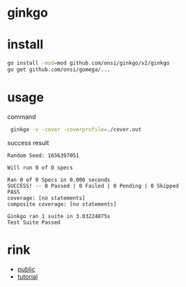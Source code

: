 # ginkgo
# install
~~~zsh
go install -mod=mod github.com/onsi/ginkgo/v2/ginkgo
go get github.com/onsi/gomega/...
~~~
# usage
command
~~~zsh
 ginkgo -v -cover -coverprofile=./cover.out
~~~
success result
~~~
Random Seed: 1656397051

Will run 0 of 0 specs

Ran 0 of 0 Specs in 0.000 seconds
SUCCESS! -- 0 Passed | 0 Failed | 0 Pending | 0 Skipped
PASS
coverage: [no statements]
composite coverage: [no statements]

Ginkgo ran 1 suite in 3.03224875s
Test Suite Passed
~~~
# rink
- [public](https://onsi.github.io/ginkgo/)
- [tutorial](https://qiita.com/myoshimi/items/62bc89b8065e08834b02)